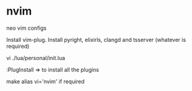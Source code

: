 # nvim
neo vim configs 

Install vim-plug.
Install pyright, elixirls, clangd and tsserver (whatever is required)

vi ./lua/personal/init.lua

:PlugInstall => to install all the plugins

make alias vi='nvim' if required

